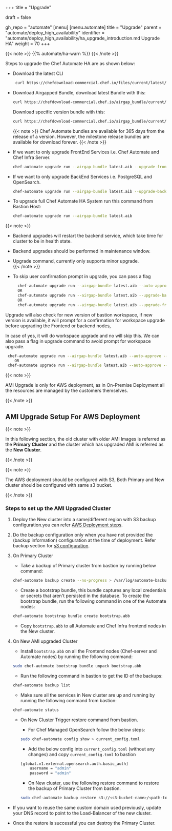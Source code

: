 +++
title = "Upgrade"

draft = false

gh_repo = "automate"
[menu]
  [menu.automate]
    title = "Upgrade"
    parent = "automate/deploy_high_availability"
    identifier = "automate/deploy_high_availability/ha_upgrade_introduction.md Upgrade HA"
    weight = 70
+++

{{< note >}}
{{% automate/ha-warn %}}
{{< /note >}}

Steps to upgrade the Chef Automate HA are as shown below:

- Download the latest CLI 
  ```bash
   curl https://chefdownload-commercial.chef.io/files/current/latest/chef-automate-cli/chef-automate_linux_amd64.zip | gunzip - > chef-automate && chmod +x chef-automate | cp -f chef-automate /usr/bin/chef-automate
   ```

- Download Airgapped Bundle, download latest Bundle with this:

  ```bash
  curl https://chefdownload-commercial.chef.io/airgap_bundle/current/automate/latest.aib -o latest.aib
  ```
  Download specific version bundle with this:
  ```bash
  curl https://chefdownload-commercial.chef.io/airgap_bundle/current/automate/<version>.aib -o automate-<version>.aib
  ```

  {{< note >}} 
  Chef Automate bundles are available for 365 days from the release of a version. However, the milestone release bundles are available for download forever.
  {{< /note >}}

- If we want to only upgrade FrontEnd Services i.e. Chef Automate and Chef Infra Server.
  ```bash
  chef-automate upgrade run --airgap-bundle latest.aib --upgrade-frontends
  ```

- If we want to only upgrade BackEnd Services i.e. PostgreSQL and OpenSearch.
  ```bash
  chef-automate upgrade run --airgap-bundle latest.aib --upgrade-backends
  ```

- To upgrade full Chef Automate HA System run this command from Bastion Host: 
  ```bash
  chef-automate upgrade run --airgap-bundle latest.aib
  ```


{{< note >}}

  - Backend upgrades will restart the backend service, which take time for cluster to be in health state.
  - Backend upgrades should be performed in maintenance window.
  - Upgrade command, currently only supports minor upgrade.  
{{< /note >}}

- To skip user confirmation prompt in upgrade, you can pass a flag
  ```bash 
    chef-automate upgrade run --airgap-bundle latest.aib --auto-approve
    OR 
    chef-automate upgrade run --airgap-bundle latest.aib --upgrade-backends --auto-approve
    OR
    chef-automate upgrade run --airgap-bundle latest.aib --upgrade-frontends --auto-approve
  ```

Upgrade will also check for new version of bastion workspace, if new version is available, it will prompt for a confirmation for workspace upgrade before upgrading the Frontend or backend nodes, 

In case of yes, it will do workspace upgrade and no will skip this.
We can also pass a flag in upgrade command to avoid prompt for workspace upgrade. 

  ```bash
   chef-automate upgrade run --airgap-bundle latest.aib --auto-approve --workspace-upgrade yes
      OR  
   chef-automate upgrade run --airgap-bundle latest.aib --auto-approve --workspace-upgrade no
  ```

{{< note >}}

  AMI Upgrade is only for AWS deployment, as in On-Premise Deployment all the resources are managed by the customers themselves.  

{{< /note >}}

## AMI Upgrade Setup For AWS Deployment

{{< note >}}

  In this following section, the old cluster with older AMI Images is referred as the **Primary Cluster** and the cluster which has upgraded AMI is referred as the **New Cluster**.

{{< /note >}}

{{< note >}}

  The AWS deployment should be configured with S3, Both Primary and New cluster should be configured with same s3 bucket.
  
{{< /note >}}

### Steps to set up the AMI Upgraded Cluster

1. Deploy the New cluster into a same/different region with S3 backup configuration.you can refer [AWS Deployment steps](/automate/ha_aws_deploy_steps/#deployment).

2. Do the backup configuration only when you have not provided the (backup information) configuration at the time of deployment. Refer backup section for [s3 configuration](/automate/ha_backup_restore_aws_s3/#configuration-in-provision-host).

3. On Primary Cluster

    - Take a backup of Primary cluster from bastion by running below command:

    ```sh
    chef-automate backup create --no-progress > /var/log/automate-backups.log
    ```

    - Create a bootstrap bundle, this bundle captures any local credentials or secrets that aren't persisted in the database. To create the bootstrap bundle, run the following command in one of the Automate nodes:

    ```sh
    chef-automate bootstrap bundle create bootstrap.abb
    ```

    - Copy `bootstrap.abb` to all Automate and Chef Infra frontend nodes in the New cluster.


4. On New AMI upgraded Cluster

    - Install `bootstrap.abb` on all the Frontend nodes (Chef-server and Automate nodes) by running the following command:

    ```sh
    sudo chef-automate bootstrap bundle unpack bootstrap.abb
    ```

    - Run the following command in bastion to get the ID of the backups:

    ```sh
    chef-automate backup list
    ```

    - Make sure all the services in New cluster are up and running by running the following command from bastion:

    ```sh
    chef-automate status
    ```

    - On New Cluster Trigger restore command from bastion. 

        - For Chef Managed OpenSearch follow the below steps:

        ```bash
        sudo chef-automate config show > current_config.toml
        ```

        - Add the below config into `current_config.toml` (without any changes) and copy `current_config.toml` to bastion

        ```bash
        [global.v1.external.opensearch.auth.basic_auth]
            username = "admin"
            password = "admin"
        ```

        - On New cluster, use the following restore command to restore the backup of Primary Cluster from bastion.

        ```sh
        sudo chef-automate backup restore s3://<s3-bucket-name>/<path-to-backup>/<backup-id>/ --patch-config /path/to/current_config.toml --airgap-bundle /path/to/airgap-bundle --skip-preflight --s3-access-key "Access_Key"  --s3-secret-key "Secret_Key"

        ```

- If you want to reuse the same custom domain used previously, update your DNS record to point to the Load-Balancer of the new cluster.

- Once the restore is successful you can destroy the Primary Cluster.
